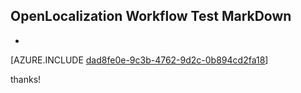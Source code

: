 ## OpenLocalization Workflow Test MarkDown
* 

[AZURE.INCLUDE [dad8fe0e-9c3b-4762-9d2c-0b894cd2fa18](calleeMd1.md)]

 
thanks!